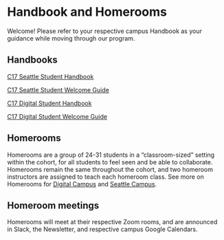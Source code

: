 # Handbook and Homerooms

Welcome! Please refer to your respective campus Handbook as your guidance while moving through our program.

## Handbooks

[C17 Seattle Student Handbook](https://drive.google.com/file/d/1toLoFaTIMTtSj4f_YE9MWtRYZjKNM-Zw/view?usp=sharing)

[C17 Seattle Student Welcome Guide](https://drive.google.com/file/d/1GK56ZwsfemhhGK4ucFjVQlSLJtIEypX-/view?usp=sharing)

[C17 Digital Student Handbook](https://drive.google.com/file/d/1LytwwCEDSPcK3pQaRIFEUDmupHUIqW5v/view?usp=sharing)

[C17 Digital Student Welcome Guide](https://drive.google.com/file/d/1hr-T3_EUVHMMIQtyRXCX4gAdvtyDsqiq/view?usp=sharing)

## Homerooms

Homerooms are a group of 24-31 students in a “classroom-sized” setting within the cohort, for all students to feel seen and be able to collaborate. Homerooms remain the same throughout the cohort, and two homeroom instructors are assigned to teach each homeroom class. See more on Homerooms for
[Digital Campus](https://docs.google.com/document/d/1QJPzGG4q1oo0i84XV4kkucDUssDLIby_FnPcPK-YFOk/edit) and
[Seattle Campus](https://docs.google.com/document/d/1t5ORRcKl4EmIPp8vrXQ719xXMkW210IXyQHOR9aJ1NE/edit).

## Homeroom meetings

Homerooms will meet at their respective Zoom rooms, and are announced in Slack, the Newsletter, and respective campus Google Calendars.
